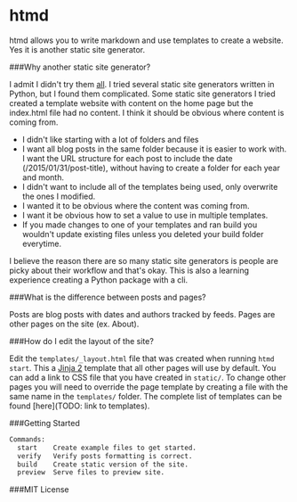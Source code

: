 # htmd

htmd allows you to write markdown and use templates to create a website.
Yes it is another static site generator.

###Why another static site generator?

I admit I didn't try them [all](https://staticsitegenerators.net/).
I tried several static site generators written in Python, but I found them complicated.
Some static site generators I tried created a template website with content on the home page but the index.html file had no content.
I think it should be obvious where content is coming from.

- I didn't like starting with a lot of folders and files
- I want all blog posts in the same folder because it is easier to work with.
I want the URL structure for each post to include the date (/2015/01/31/post-title), without having to create a folder for each year and month.
- I didn't want to include all of the templates being used, only overwrite the ones I modified.
- I wanted it to be obvious where the content was coming from.
- I want it be obvious how to set a value to use in multiple templates.
- If you made changes to one of your templates and ran build you wouldn't update existing files unless you deleted your build folder everytime.

I believe the reason there are so many static site generators is people are picky about their workflow and that's okay.
This is also a learning experience creating a Python package with a cli.

###What is the difference between posts and pages?

Posts are blog posts with dates and authors tracked by feeds.
Pages are other pages on the site (ex. About).

###How do I edit the layout of the site?

Edit the ```templates/_layout.html``` file that was created when running ```htmd start```.
This a [Jinja 2](http://jinja.pocoo.org/docs/dev/templates/#template-inheritance) template that all other pages will use by default.
You can add a link to CSS file that you have created in ```static/```.
To change other pages you will need to override the page template by creating a file with the same name in the ```templates/``` folder.
The complete list of templates can be found [here](TODO: link to templates).

###Getting Started

```bash
Commands:
  start    Create example files to get started.
  verify   Verify posts formatting is correct.
  build    Create static version of the site.
  preview  Serve files to preview site.
```

###MIT License
